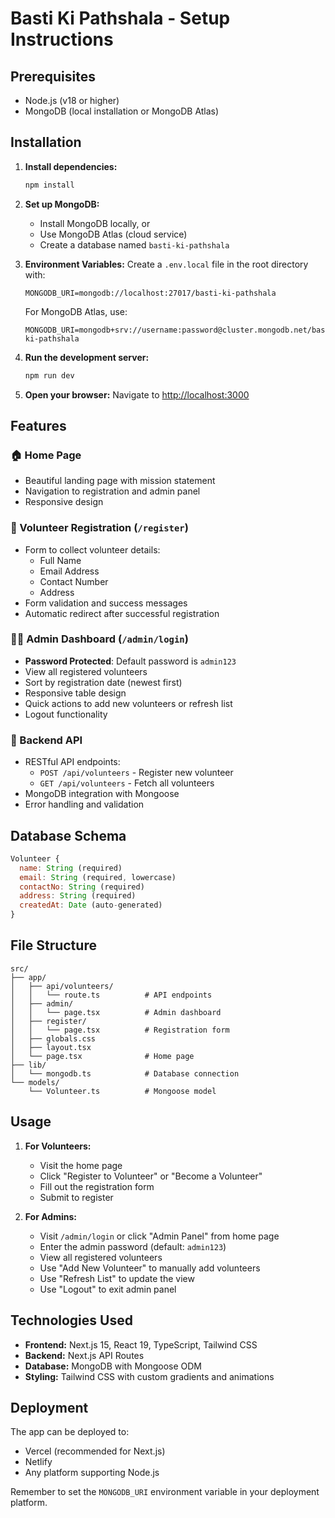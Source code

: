 # Basti Ki Pathshala - Setup Instructions

## Prerequisites
- Node.js (v18 or higher)
- MongoDB (local installation or MongoDB Atlas)

## Installation

1. **Install dependencies:**
   ```bash
   npm install
   ```

2. **Set up MongoDB:**
   - Install MongoDB locally, or
   - Use MongoDB Atlas (cloud service)
   - Create a database named `basti-ki-pathshala`

3. **Environment Variables:**
   Create a `.env.local` file in the root directory with:
   ```
   MONGODB_URI=mongodb://localhost:27017/basti-ki-pathshala
   ```
   
   For MongoDB Atlas, use:
   ```
   MONGODB_URI=mongodb+srv://username:password@cluster.mongodb.net/basti-ki-pathshala
   ```

4. **Run the development server:**
   ```bash
   npm run dev
   ```

5. **Open your browser:**
   Navigate to [http://localhost:3000](http://localhost:3000)

## Features

### 🏠 Home Page
- Beautiful landing page with mission statement
- Navigation to registration and admin panel
- Responsive design

### 📝 Volunteer Registration (`/register`)
- Form to collect volunteer details:
  - Full Name
  - Email Address
  - Contact Number
  - Address
- Form validation and success messages
- Automatic redirect after successful registration

### 👨‍💼 Admin Dashboard (`/admin/login`)
- **Password Protected**: Default password is `admin123`
- View all registered volunteers
- Sort by registration date (newest first)
- Responsive table design
- Quick actions to add new volunteers or refresh list
- Logout functionality

### 🔧 Backend API
- RESTful API endpoints:
  - `POST /api/volunteers` - Register new volunteer
  - `GET /api/volunteers` - Fetch all volunteers
- MongoDB integration with Mongoose
- Error handling and validation

## Database Schema

```javascript
Volunteer {
  name: String (required)
  email: String (required, lowercase)
  contactNo: String (required)
  address: String (required)
  createdAt: Date (auto-generated)
}
```

## File Structure

```
src/
├── app/
│   ├── api/volunteers/
│   │   └── route.ts          # API endpoints
│   ├── admin/
│   │   └── page.tsx          # Admin dashboard
│   ├── register/
│   │   └── page.tsx          # Registration form
│   ├── globals.css
│   ├── layout.tsx
│   └── page.tsx              # Home page
├── lib/
│   └── mongodb.ts            # Database connection
└── models/
    └── Volunteer.ts          # Mongoose model
```

## Usage

1. **For Volunteers:**
   - Visit the home page
   - Click "Register to Volunteer" or "Become a Volunteer"
   - Fill out the registration form
   - Submit to register

2. **For Admins:**
   - Visit `/admin/login` or click "Admin Panel" from home page
   - Enter the admin password (default: `admin123`)
   - View all registered volunteers
   - Use "Add New Volunteer" to manually add volunteers
   - Use "Refresh List" to update the view
   - Use "Logout" to exit admin panel

## Technologies Used

- **Frontend:** Next.js 15, React 19, TypeScript, Tailwind CSS
- **Backend:** Next.js API Routes
- **Database:** MongoDB with Mongoose ODM
- **Styling:** Tailwind CSS with custom gradients and animations

## Deployment

The app can be deployed to:
- Vercel (recommended for Next.js)
- Netlify
- Any platform supporting Node.js

Remember to set the `MONGODB_URI` environment variable in your deployment platform. 